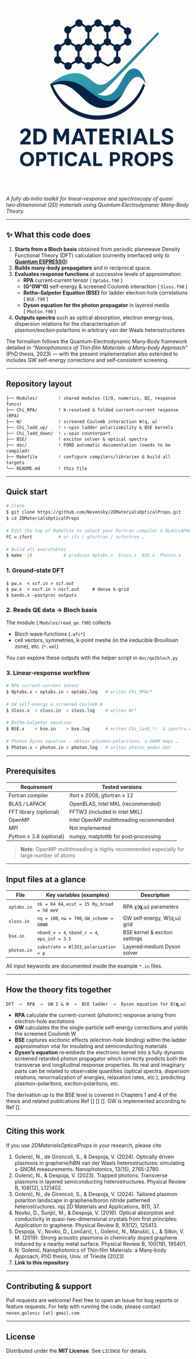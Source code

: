 ![2DMaterialsOpricalProps](https://raw.githubusercontent.com/Nevensky/2DMaterialsOpticalProps/refs/heads/master/logo.png.png)

*A fully ab‑initio toolkit for linear–response and spectroscopy of quasi two‑dimensional (2D) materials using Quantum‑Electrodynamic Many‑Body Theory.*

---

## ✨ What this code does

1. **Starts from a Bloch basis** obtained from periodic planewave Density Functional Theory (DFT) calculation (currently interfaced only to [**Quantum ESPRESSO**](https://www.quantum-espresso.org/)) 
2. **Builds many‑body propagators** and in reciprocal space.
3. **Evaluates response functions** at successive levels of approximation:
   - **RPA** current‑current tensor ( `Optabs.f90` )
   - **\(G^0W^0\)** self‑energy & screened Coulomb interaction ( `Sloss.f90` )
   - **Bethe–Salpeter Equation (BSE)** for ladder electron‑hole correlations ( `BSE.f90` )
   - **Dyson equation for the photon propagator** in layered media ( `Photon.f90` )
4. **Outputs spectra** such as optical absorption, electron energy‑loss, dispersion relations for the characterisation of plasmon/exciton‑polaritons in arbitrary van der Waals heterostructures

The formalism follows the Quantum‑Electrodynamic Many‑Body framework detailed in *“Nanophotonics of Thin‑film Materials: a Many‑body Approach”* (PhD thesis, 2023) — with the present implementation also extended to includes GW self-energy corrections and self‑consistent screening.

---

## Repository layout

```
├── Modules/        ! shared modules (I/O, numerics, BZ, response funcs)
├── Chi_RPA/        ! k‑resolved & folded current–current response (RPA)
├── W/              ! screened Coulomb interaction W(q, ω)
├── Chi_ladd_up/    ! ↑‑spin ladder polarizability & BSE kernels
├── Chi_ladd_down/  ! ↓‑spin counterpart
├── BSE/            ! exciton solver & optical spectra
├── doc/            ! FORD automatic documentation (needs to be compiled)
├── Makefile        ! configure compilers/libraries & build all targets
└── README.md       ! this file
```

---

## Quick start

```bash
# Clone
$ git clone https://github.com/Nevensky/2DMaterialsOpticalProps.git
$ cd 2DMaterialsOpticalProps

# Edit the top of Makefile to select your Fortran compiler & BLAS/LAPACK
FC = ifort          # or ifx / gfortran / nvfortran …

# Build all executables
$ make -j8            # produces Optabs.x  Sloss.x  BSE.x  Photon.x
```

### 1. Ground‑state DFT

```
$ pw.x  < scf.in > scf.out
$ pw.x  < nscf.in > nscf.out     # dense k‑grid
$ bands.x –postproc outputs
```

### 2. Reads QE data → Bloch basis 

The module ( `Modules/read_qe.f90`) collects

- Bloch wave‑functions (`.wfc*`)
- cell vectors, symmetries, k-point meshe (in the ireducible Broullouin zone), etc. (`*.xml`)

You can explore these outputs with the helper script in `doc/qe2bloch.py` 
### 3. Linear‑response workflow

```bash
# RPA current‑current tensor
$ Optabs.x < optabs.in > optabs.log   # writes Chi_RPA/*

# GW self‑energy & screened Coulomb W
$ Sloss.x  < sloss.in  > sloss.log    # writes W/*

# Bethe–Salpeter equation
$ BSE.x    < bse.in    > bse.log      # writes Chi_ladd_*/  & spectra.dat

# Photon Dyson equation – obtain plasmon–polaritons, s‑SNOM maps …
$ Photon.x < photon.in > photon.log   # writes photon_modes.dat
```


---

## Prerequisites

| Requirement             | Tested versions                         |
|-------------------------|-----------------------------------------|
| Fortran compiler        |  ifort ≥ 2008, gfortran ≥ 12            |
| BLAS / LAPACK           | OpenBLAS, Intel MKL (recommended)       |
| FFT library (optional)  | FFTW3 (included in Intel MKL)           |
| OpenMP                  | Intel OpenMP multithreading recommended |
| MPI                     | Not implemented                         |
| Python ≥ 3.8 (optional) | numpy, matplotlib for post‑processing   |

> **Note:** OpenMP multithreading is highly recommended especially for large number of atoms

---

## Input files at a glance

| File        | Key variables (examples)                       | Description                   |
| ----------- | ---------------------------------------------- | ----------------------------- |
| `optabs.in` | `nk = 64 64`, `ecut = 15 Ry`, `broad = 50 meV` | RPA χ(𝐪,ω) parameters        |
| `sloss.in`  | `nq = 100`, `nω = 700`, `GW_scheme = G0W0`     | GW self‑energy, W(q,ω) grid   |
| `bse.in`    | `nband_v = 4`, `nband_c = 4`, `eps_inf = 3.5`  | BSE kernel & exciton settings |
| `photon.in` | `substrate = Al2O3`, `polarization = p`        | Layered‑medium Dyson solver   |

All input keywords are documented inside the example `*.in` files.

---

## How the theory fits together

```
DFT  →  RPA  →  GW Σ & W  →  BSE ladder  →  Dyson equation for D(𝐪,ω)
```

- **RPA** calculate the current-current (photonic) response arising from electron-hole excitations
- **GW** calculates the the single‑particle self-energy corrections and yields the screened Coulomb W
- **BSE** captures excitonic effects (electron-hole binding) within the ladder approximation vital for insulating and semiconducting materials
- **Dyson’s equation** re‑embeds the electronic kernel into a fully dynamic screened retarded photon propagator which correctly predicts both the transverse and longitudinal response properties. Its real and imaginary parts can be related to observable quantities (optical spectra, dispersion relations, renormalization of energies, relaxation rates, etc.), predicting plasmon-polaritons, exciton‑polaritons, etc.

The derivation up to the BSE level is covered in Chapters 1 and 4 of the thesis and related publications Ref [] [] []. GW is implemented according to Ref [].

---

## Citing this work

If you use *2DMaterialsOpticalProps* in your research, please cite
1. Golenić, N., de Gironcoli, S., & Despoja, V. (2024). Optically driven plasmons in graphene/hBN van der Waals heterostructures: simulating s-SNOM measurements. Nanophotonics, 13(15), 2765-2780.
2. Golenić, N., & Despoja, V. (2023). Trapped photons: Transverse plasmons in layered semiconducting heterostructures. Physical Review B, 108(12), L121402.
3. Golenić, N., de Gironcoli, S., & Despoja, V. (2024). Tailored plasmon polariton landscape in graphene/boron nitride patterned heterostructures. npj 2D Materials and Applications, 8(1), 37.
4. Novko, D., Šunjić, M., & Despoja, V. (2016). Optical absorption and conductivity in quasi-two-dimensional crystals from first principles: Application to graphene. Physical Review B, 93(12), 125413.
5. Despoja, V., Novko, D., Lončarić, I., Golenić, N., Marušić, L., & Silkin, V. M. (2019). Strong acoustic plasmons in chemically doped graphene induced by a nearby metal surface. Physical Review B, 100(19), 195401.
6. N. Golenić, Nanophotonics of Thin‑film Materials: a Many‑body Approach, PhD thesis, Univ. of Trieste (2023)
7. **Link to this repository**

---

## Contributing & support

Pull requests are welcome! Feel free to open an Issue for bug reports or feature requests. For help with running the code, please contact `neven.golenic [at] gmail.com`.

---

## License

Distributed under the **MIT License**. See `LICENSE` for details.

